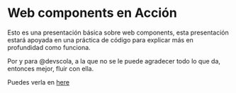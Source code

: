 # Web components en Acción

Esto es una presentación básica sobre web components, esta presentación estará apoyada en una práctica de código para explicar más en profundidad como funciona.

Por y para @devscola, a la que no se le puede agradecer todo lo que da, entonces mejor, fluir con ella.

Puedes verla en [here](https://nandawtek.github.io/web-components-presentation/index.html#/)
